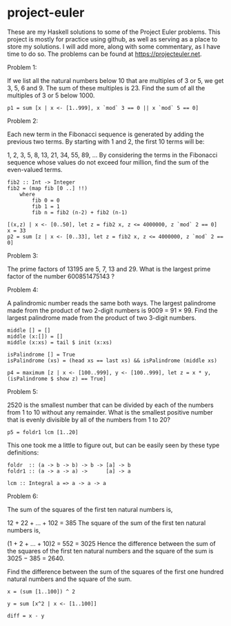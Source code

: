 # project-euler
These are my Haskell solutions to some of the Project Euler problems. This project is mostly for practice using github, as well as serving as a place to store my solutions. I will add more, along with some commentary, as I have time to do so. The problems can be found at https://projecteuler.net.

Problem 1:

If we list all the natural numbers below 10 that are multiples of 3 or 5, we get 3, 5, 6 and 9. The sum of these multiples is 23.
Find the sum of all the multiples of 3 or 5 below 1000.

```
p1 = sum [x | x <- [1..999], x `mod` 3 == 0 || x `mod` 5 == 0]
```

Problem 2:

Each new term in the Fibonacci sequence is generated by adding the previous two terms. By starting with 1 and 2, the first 10 terms will be:

1, 2, 3, 5, 8, 13, 21, 34, 55, 89, ...
By considering the terms in the Fibonacci sequence whose values do not exceed four million, find the sum of the even-valued terms.

```
fib2 :: Int -> Integer
fib2 = (map fib [0 ..] !!) 
    where 
        fib 0 = 0
        fib 1 = 1
        fib n = fib2 (n-2) + fib2 (n-1)

[(x,z) | x <- [0..50], let z = fib2 x, z <= 4000000, z `mod` 2 == 0]
x = 33
p2 = sum [z | x <- [0..33], let z = fib2 x, z <= 4000000, z `mod` 2 == 0]
```
Problem 3:

The prime factors of 13195 are 5, 7, 13 and 29.
What is the largest prime factor of the number 600851475143 ?

Problem 4:

A palindromic number reads the same both ways. The largest palindrome made from the product of two 2-digit numbers is 9009 = 91 × 99.
Find the largest palindrome made from the product of two 3-digit numbers.

```
middle [] = []
middle (x:[]) = []
middle (x:xs) = tail $ init (x:xs) 

isPalindrome [] = True
isPalindrome (xs) = (head xs == last xs) && isPalindrome (middle xs)

p4 = maximum [z | x <- [100..999], y <- [100..999], let z = x * y, (isPalindrome $ show z) == True]
```
Problem 5:

2520 is the smallest number that can be divided by each of the numbers from 1 to 10 without any remainder.
What is the smallest positive number that is evenly divisible by all of the numbers from 1 to 20?
```
p5 = foldr1 lcm [1..20]
```

This one took me a little to figure out, but can be easily seen by these type definitions:
```
foldr  :: (a -> b -> b) -> b -> [a] -> b
foldr1 :: (a -> a -> a) ->      [a] -> a

lcm :: Integral a => a -> a -> a
```
Problem 6:

The sum of the squares of the first ten natural numbers is,

12 + 22 + ... + 102 = 385
The square of the sum of the first ten natural numbers is,

(1 + 2 + ... + 10)2 = 552 = 3025
Hence the difference between the sum of the squares of the first ten natural numbers and the square of the sum is 3025 − 385 = 2640.

Find the difference between the sum of the squares of the first one hundred natural numbers and the square of the sum.

```
x = (sum [1..100]) ^ 2

y = sum [x^2 | x <- [1..100]]

diff = x - y
```
